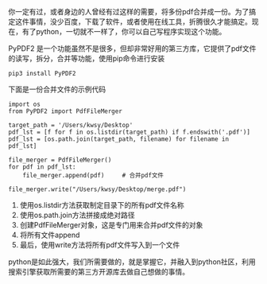 你一定有过，或者身边的人曾经有过这样的需要，将多份pdf合并成一份。为了搞定这件事情，没少百度，下载了软件，或者使用在线工具，折腾很久才能搞定。现在，有了python，一切就不一样了，你可以自己写程序实现这个功能。

PyPDF2 是一个功能虽然不是很多，但却非常好用的第三方库，它提供了pdf文件的读写，拆分，合并等功能，使用pip命令进行安装

```text
pip3 install PyPDF2
```

下面是一份合并文件的示例代码

```python3
import os
from PyPDF2 import PdfFileMerger

target_path = '/Users/kwsy/Desktop'
pdf_lst = [f for f in os.listdir(target_path) if f.endswith('.pdf')]
pdf_lst = [os.path.join(target_path, filename) for filename in pdf_lst]

file_merger = PdfFileMerger()
for pdf in pdf_lst:
    file_merger.append(pdf)     # 合并pdf文件

file_merger.write("/Users/kwsy/Desktop/merge.pdf")
```

1. 使用os.listdir方法获取制定目录下的所有pdf文件名称
2. 使用os.path.join方法拼接成绝对路径
3. 创建PdfFileMerger对象，这是专门用来合并pdf文件的对象
4. 将所有文件append
5. 最后，使用write方法将所有pdf文件写入到一个文件

python是如此强大，我们所需要做的，就是掌握它，并融入到python社区，利用搜索引擎获取所需要的第三方开源库去做自己想做的事情。